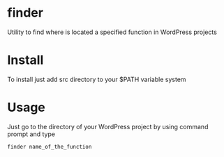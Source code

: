 # finder
Utility to find where is located a specified function in WordPress projects

# Install
To install just add src directory to your $PATH variable system

# Usage
Just go to the directory of your WordPress project by using command prompt and type 

    finder name_of_the_function
